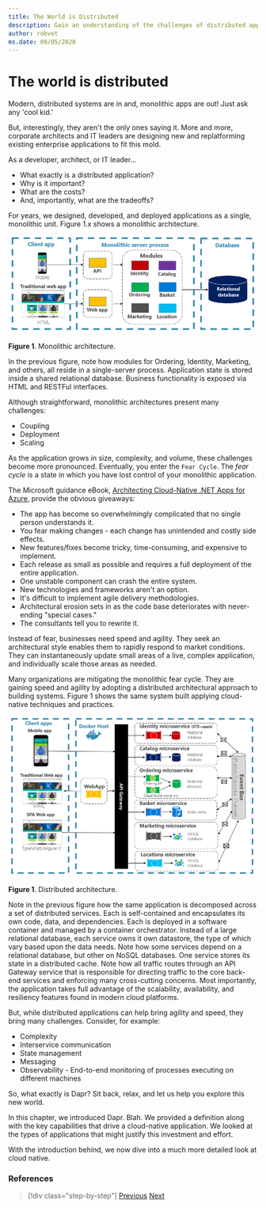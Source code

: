 ```yaml
---
title: The World is Distributed
description: Gain an understanding of the challenges of distributed applications
author: robvet
ms.date: 09/05/2020
---
```


# The world is distributed

Modern, distributed systems are in and, monolithic apps are out! Just ask any 'cool kid.'

But, interestingly, they aren't the only ones saying it. More and more, corporate architects and IT leaders are designing new and replatforming existing enterprise applications to fit this mold.

As a developer, architect, or IT leader...

- What exactly is a distributed application?
- Why is it important?
- What are the costs?
- And, importantly, what are the tradeoffs?

For years, we designed, developed, and deployed applications as a single, monolithic unit. Figure 1.x shows a monolithic architecture.

![Monolithic architecture.](./media/monolithic-design.png)

**Figure 1**. Monolithic architecture.

In the previous figure, note how modules for Ordering, Identity, Marketing, and others, all reside in a single-server process. Application state is stored inside a shared relational database. Business functionality is exposed via HTML and RESTFul interfaces.

Although straightforward, monolithic architectures present many  challenges:

- Coupling
- Deployment
- Scaling

As the application grows in size, complexity, and volume, these challenges become more pronounced. Eventually, you enter the `Fear Cycle`. The *fear cycle* is a state in which you have lost control of your monolithic application.

The Microsoft guidance eBook, [Architecting Cloud-Native .NET Apps for Azure](https://docs.microsoft.com/en-us/dotnet/architecture/cloud-native/), provide the obvious giveaways:

- The app has become so overwhelmingly complicated that no single person understands it.
- You fear making changes - each change has unintended and costly side effects.
- New features/fixes become tricky, time-consuming, and expensive to implement.
- Each release as small as possible and requires a full deployment of the entire application.
- One unstable component can crash the entire system.
- New technologies and frameworks aren't an option.
- It's difficult to implement agile delivery methodologies.
- Architectural erosion sets in as the code base deteriorates with never-ending "special cases."
- The consultants tell you to rewrite it.

Instead of fear, businesses need speed and agility. They seek an architectural style enables them to rapidly respond to market conditions. They can instantaneously update small areas of a live, complex application, and individually scale those areas as needed.

Many organizations are mitigating the monolithic fear cycle. They are gaining speed and agility by adopting a distributed architectural approach to building systems. Figure 1 shows the same system built applying cloud-native techniques and practices.

![Distributed architecture.](./media/distributed-design.png)

**Figure 1**. Distributed architecture.

Note in the previous figure how the same application is decomposed across a set of distributed services. Each is self-contained and encapsulates its own code, data, and dependencies. Each is deployed in a software container and managed by a container orchestrator. Instead of a large relational database, each service owns it own datastore, the type of which vary based upon the data needs. Note how some services depend on a relational database, but other on NoSQL databases. One service stores its state in a distributed cache. Note how all traffic routes through an API Gateway service that is responsible for directing traffic to the core back-end services and enforcing many cross-cutting concerns. Most importantly, the application takes full advantage of the scalability, availability, and resiliency features found in modern cloud platforms.

But, while distributed applications can help bring agility and speed, they bring many challenges. Consider, for example:

- Complexity
- Interservice communication
- State management
- Messaging
- Observability - End-to-end monitoring of processes executing on different machines

So, what exactly is Dapr? Sit back, relax, and let us help you explore this new world.

In this chapter, we introduced Dapr. Blah. We provided a definition along with the key capabilities that drive a cloud-native application. We looked at the types of applications that might justify this investment and effort.

With the introduction behind, we now dive into a much more detailed look at cloud native.

### References

>[!div class="step-by-step"]
>[Previous](index.md)
>[Next](index.md)
